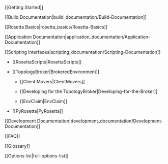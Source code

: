 [[Getting Started]]

[[Build Documentation|build_documentation/Build-Documentation]]

[[Rosetta Basics|rosetta_basics/Rosetta-Basics]]

[[Application Documentation|application_documentation/Application-Documentation]]

[[Scripting Interfaces|scripting_documentation/Scripting-Documentation]]

* [[RosettaScripts|RosettaScripts]]

* [[TopologyBroker|BrokeredEnvironment]]

   * [[Client Movers|ClientMovers]]

   * [[Developing for the TopologyBroker|Developing-for-the-Broker]]

   * [[EnvClaim|EnvClaim]]

* [[PyRosetta|PyRosetta]]

[[Development Documentation|development_documentation/Development-Documentation]]



[[FAQ]]

[[Glossary]]

[[Options list|full-options-list]]